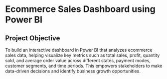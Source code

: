 # Ecommerce Sales Dashboard using Power BI
## Project Objective
To build an interactive dashboard in Power BI that analyzes ecommerce sales data, helping visualize key metrics such as total sales, profit, quantity sold, and average order value across different states, payment modes, customer segments, and time periods. This empowers stakeholders to make data-driven decisions and identify business growth opportunities.
